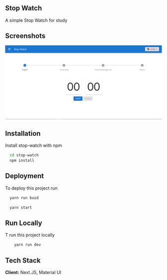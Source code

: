 
## Stop Watch

A simple Stop Watch for study



## Screenshots

![Website Screenshot](./screenshot.png)


## Installation

Install stop-watch with npm

```bash
  cd stop-watch
  npm install
```
    
## Deployment

To deploy this project run

```bash
  yarn run buid
```
```bash
  yarn start
```

## Run Locally

T run this project locally

```bash 
    yarn run dev
```
## Tech Stack

**Client:** Next.JS, Material UI


